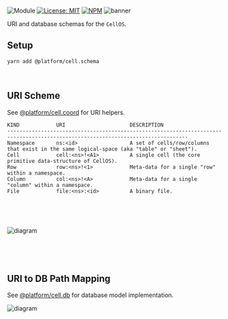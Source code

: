 ![Module](https://img.shields.io/badge/%40platform-cell.schema-%23EA4E7E.svg)
[![License: MIT](https://img.shields.io/badge/license-MIT-blue.svg)](https://opensource.org/licenses/MIT)
[![NPM](https://img.shields.io/npm/v/@platform/cell.schema.svg?colorB=blue&style=flat)](https://www.npmjs.com/package/@platform/cell.schema)
![banner](https://user-images.githubusercontent.com/185555/68096906-c7ece580-ff18-11e9-8b4f-bfa6c7ca21f1.png)

URI and database schemas for the `CellOS`.

## Setup

    yarn add @platform/cell.schema

<p>&nbsp;</p>

## URI Scheme

See [@platform/cell.coord](../cell.schema) for URI helpers.

```
KIND            URI                     DESCRIPTION
---------------------------------------------------------------------------------------------------------------------------------
Namespace       ns:<id>                 A set of cells/row/columns that exist in the same logical-space (aka "table" or "sheet").
Cell            cell:<ns>!<A1>          A single cell (the core primitive data-structure of CellOS).
Row             row:<ns>!<1>            Meta-data for a single "row" within a namespace.
Column          col:<ns>!<A>            Meta-data for a single "column" within a namespace.
File            file:<ns>:<id>          A binary file.
```

<p>&nbsp;</p>
<p>&nbsp;</p>

![diagram](https://user-images.githubusercontent.com/185555/69760850-7c052780-11ca-11ea-8f8e-ecc54949598b.png)

<p>&nbsp;</p>
<p>&nbsp;</p>

## URI to DB Path Mapping

See [@platform/cell.db](../cell.db) for database model implementation.

![diagram](https://user-images.githubusercontent.com/185555/69760949-cbe3ee80-11ca-11ea-852b-dcaa028b67df.png)

<p>&nbsp;</p>
<p>&nbsp;</p>

